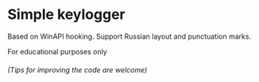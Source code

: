 <h1> Simple keylogger</h1> 
<p>Based on WinAPI hooking. 
  Support Russian layout and punctuation marks.
</p>
For educational purposes only<br />
<h6>(Tips for improving the code are welcome) </ h6>



